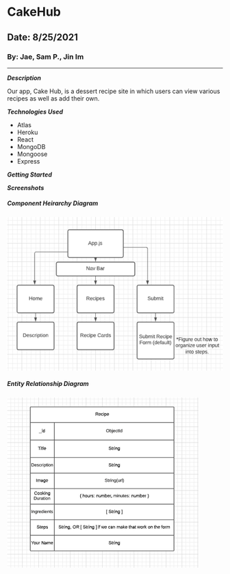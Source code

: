 # CakeHub

## Date: 8/25/2021

### By: Jae, Sam P., Jin Im

---

**_Description_**

Our app, Cake Hub, is a dessert recipe site in which users can view various recipes as well as add their own.

**_Technologies Used_**

- Atlas
- Heroku
- React
- MongoDB
- Mongoose
- Express

**_Getting Started_**

**_Screenshots_**

##### Component Heirarchy Diagram

![CHD](./screenshots/chdphoto.png)

##### Entity Relationship Diagram

![ERD](./screenshots/erd.png)
